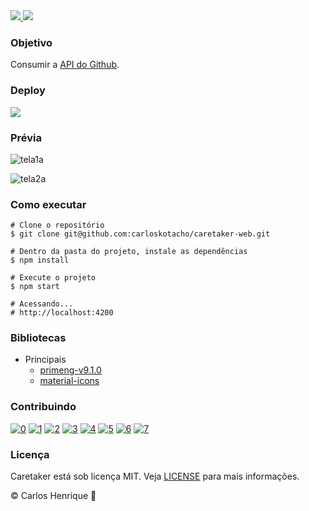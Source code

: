<a href="https://github.com/carloskotacho/caretaker-web/blob/master/LICENSE">
    <img src="https://img.shields.io/github/license/carloskotacho/caretaker-web?color=006699&style=for-the-badge"/>
</a>

<a href="https://david-dm.org/carloskotacho/caretaker-web">
    <img src="https://img.shields.io/static/v1?label=depend%C3%AAncias&message=prod&color=006699&style=for-the-badge"/>
</a>

### Objetivo

Consumir a [API do Github](https://developer.github.com/v3/).

### Deploy

<a href="#">
    <img src="https://img.shields.io/static/v1?label=deploy&message=off&color=FF5A5F&style=for-the-badge"/>
</a>

### Prévia

![tela1a](https://user-images.githubusercontent.com/22691244/87237586-8d541a80-c3ce-11ea-8ebe-fd44d0c356c1.png)

![tela2a](https://user-images.githubusercontent.com/22691244/87237567-53831400-c3ce-11ea-8894-721c3f15f0d8.png)

### Como executar

```
# Clone o repositório
$ git clone git@github.com:carloskotacho/caretaker-web.git

# Dentro da pasta do projeto, instale as dependências
$ npm install

# Execute o projeto
$ npm start

# Acessando...
# http://localhost:4200
```

### Bibliotecas

- Principais
  - [primeng-v9.1.0](https://primefaces.org/primeng/showcase/#/setup)
  - [material-icons](https://material-ui.com/pt/getting-started/installation/)

### Contribuindo

[![0](https://sourcerer.io/fame/carloskotacho/carloskotacho/caretaker-web/images/0)](https://sourcerer.io/fame/carloskotacho/carloskotacho/caretaker-web/links/0)
[![1](https://sourcerer.io/fame/carloskotacho/carloskotacho/caretaker-web/images/1)](https://sourcerer.io/fame/carloskotacho/carloskotacho/caretaker-web/links/1)
[![2](https://sourcerer.io/fame/carloskotacho/carloskotacho/caretaker-web/images/2)](https://sourcerer.io/fame/carloskotacho/carloskotacho/caretaker-web/links/2)
[![3](https://sourcerer.io/fame/carloskotacho/carloskotacho/caretaker-web/images/3)](https://sourcerer.io/fame/carloskotacho/carloskotacho/caretaker-web/links/3)
[![4](https://sourcerer.io/fame/carloskotacho/carloskotacho/caretaker-web/images/4)](https://sourcerer.io/fame/carloskotacho/carloskotacho/caretaker-web/links/4)
[![5](https://sourcerer.io/fame/carloskotacho/carloskotacho/caretaker-web/images/5)](https://sourcerer.io/fame/carloskotacho/carloskotacho/caretaker-web/links/5)
[![6](https://sourcerer.io/fame/carloskotacho/carloskotacho/caretaker-web/images/6)](https://sourcerer.io/fame/carloskotacho/carloskotacho/caretaker-web/links/6)
[![7](https://sourcerer.io/fame/carloskotacho/carloskotacho/caretaker-web/images/7)](https://sourcerer.io/fame/carloskotacho/carloskotacho/caretaker-web/links/7)

### Licença

Caretaker está sob licença MIT. Veja [LICENSE](https://github.com/carloskotacho/caretaker-web/blob/master/LICENSE) para mais informações.

© Carlos Henrique 🚀
